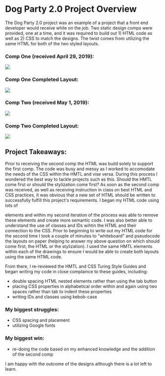 # Dog Party 2.0 Project Overview
The Dog Party 2.0 project was an example of a project that a front end developer would receive while on the job. Two static design comps were provided, one at a time, and it was required to build out 1) HTML code as well as 2) CSS to match the designs. The twist comes from utilizing the same HTML for both of the two styled layouts. 

### Comp One (received April 29, 2019):
![](portfolio/comp1.jpg)

### Comp One Completed Layout:
![](portfolio/comp1_AJL.png)

### Comp Two (received May 1, 2019):
![](portfolio/comp2.jpg)

### Comp Two Completed Layout:
![](portfolio/comp2_AJL.png)

## Project Takeaways:
Prior to receiving the second comp the HTML was build solely to support the first comp. The code was busy and messy as I worked to accomodate the needs of the CSS within the HMTL and vise versa. During this process I wondered the best way to tackle projects such as this. Should the HMTL come first or should the stylization come first? As soon as the second comp was received, as well as receiving instruction in class on best HTML and CSS practices, it was obvious that a new set of HTML should be written to successfully fulfill this project's requirements. I began my HTML code using lots of <div> elements and within my second iteration of the process was able to remove these elements and create more semantic code. I was also better able to understand the use of classes and IDs wihtin the HTML and their connection to the CSS. Prior to beginning to write out my HTML code for the second time I took a couple of minutes to "whiteboard" and pseudocode the layouts on paper (helping to answer my above question on which should come first, the HTML or the stylization). I used the same HMTL elements within each of the drawings to ensure I would be able to create both layouts using the same HTML code.

From there, I re-reviewed the HMTL and CSS Turing Style Guides and began writing my code in close complaince to these guides, including:
- double spacing HTML nested elements rather than using the tab button
- placing CSS properties in alphabetical order within and again using two spaces rather than tab to indent these properties
- writing IDs and classes using kebob-case
  
### My biggest struggles:
   - CSS spacing and placement
   - utilizing Google fonts

### My biggest win:
   - re-doing the code based on my enhanced knowledge and the addition of the second comp

I am happy with the outcome of the designs although there is a lot left to learn. 
